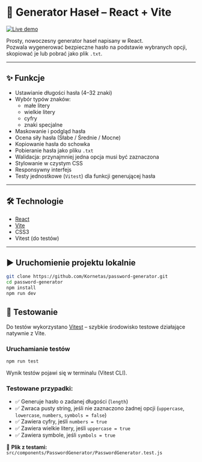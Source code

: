 # 🔐 Generator Haseł – React + Vite

[![Live demo](https://img.shields.io/badge/🔗%20Live-Demo-blue?style=for-the-badge)](https://kornetas.github.io/password-generator/)

Prosty, nowoczesny generator haseł napisany w React.  
Pozwala wygenerować bezpieczne hasło na podstawie wybranych opcji, skopiować je lub pobrać jako plik `.txt`.

---

## ✨ Funkcje

- Ustawianie długości hasła (4–32 znaki)
- Wybór typów znaków:
  - małe litery
  - wielkie litery
  - cyfry
  - znaki specjalne
- Maskowanie i podgląd hasła
- Ocena siły hasła (Słabe / Średnie / Mocne)
- Kopiowanie hasła do schowka
- Pobieranie hasła jako pliku `.txt`
- Walidacja: przynajmniej jedna opcja musi być zaznaczona
- Stylowanie w czystym CSS
- Responsywny interfejs
- Testy jednostkowe (`Vitest`) dla funkcji generującej hasła

---

## 🛠️ Technologie

- [React](https://reactjs.org/)
- [Vite](https://vitejs.dev/)
- CSS3
- Vitest (do testów)

---

## ▶️ Uruchomienie projektu lokalnie

```bash
git clone https://github.com/Kornetas/password-generator.git
cd password-generator
npm install
npm run dev
```

## 🧪 Testowanie

Do testów wykorzystano [Vitest](https://vitest.dev/) – szybkie środowisko testowe działające natywnie z Vite.

### Uruchamianie testów

```bash
npm run test
```

Wynik testów pojawi się w terminalu (Vitest CLI).

### Testowane przypadki:

- ✅ Generuje hasło o zadanej długości (`length`)
- ✅ Zwraca pusty string, jeśli nie zaznaczono żadnej opcji (`uppercase`, `lowercase`, `numbers`, `symbols = false`)
- ✅ Zawiera cyfry, jeśli `numbers = true`
- ✅ Zawiera wielkie litery, jeśli `uppercase = true`
- ✅ Zawiera symbole, jeśli `symbols = true`

🧪 **Plik z testami:**  
`src/components/PasswordGenerator/PasswordGenerator.test.js`
